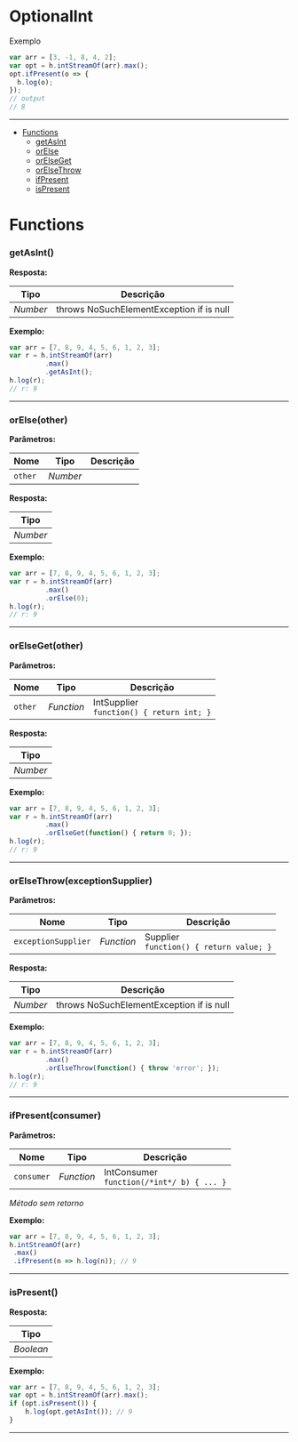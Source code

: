 # OptionalInt

Exemplo
```javascript
var arr = [3, -1, 8, 4, 2];
var opt = h.intStreamOf(arr).max();
opt.ifPresent(o => {
  h.log(o);
});
// output
// 8
```

---

- [Functions](#functions)
  - [getAsInt](#getasint)
  - [orElse](#orelseother)
  - [orElseGet](#orelsegetother)
  - [orElseThrow](#orelsethrowexceptionsupplier)
  - [ifPresent](#ifpresentconsumer)
  - [isPresent](#ispresent)


# Functions 
### getAsInt()




**Resposta:**

| Tipo  | Descrição |
| :---: | ------------|
| _Number_ | throws NoSuchElementException if is null |


**Exemplo:**

```javascript
var arr = [7, 8, 9, 4, 5, 6, 1, 2, 3];
var r = h.intStreamOf(arr)
         .max()
         .getAsInt();
h.log(r);
// r: 9
```

---


### orElse(other)


**Parâmetros:**

| Nome | Tipo  | Descrição |
| ---- | :---: | ------------|
| `other` | _Number_ |  |


**Resposta:**

| Tipo  |
| :---: |
| _Number_ | 


**Exemplo:**

```javascript
var arr = [7, 8, 9, 4, 5, 6, 1, 2, 3];
var r = h.intStreamOf(arr)
         .max()
         .orElse(0);
h.log(r);
// r: 9
```

---


### orElseGet(other)


**Parâmetros:**

| Nome | Tipo  | Descrição |
| ---- | :---: | ------------|
| `other` | _Function_ | IntSupplier<br>`function() { return int; }` |


**Resposta:**

| Tipo  |
| :---: |
| _Number_ | 


**Exemplo:**

```javascript
var arr = [7, 8, 9, 4, 5, 6, 1, 2, 3];
var r = h.intStreamOf(arr)
         .max()
         .orElseGet(function() { return 0; });
h.log(r);
// r: 9
```

---


### orElseThrow(exceptionSupplier)


**Parâmetros:**

| Nome | Tipo  | Descrição |
| ---- | :---: | ------------|
| `exceptionSupplier` | _Function_ | Supplier<br>`function() { return value; }` |


**Resposta:**

| Tipo  | Descrição |
| :---: | ------------|
| _Number_ | throws NoSuchElementException if is null |


**Exemplo:**

```javascript
var arr = [7, 8, 9, 4, 5, 6, 1, 2, 3];
var r = h.intStreamOf(arr)
         .max()
         .orElseThrow(function() { throw 'error'; });
h.log(r);
// r: 9
```

---


### ifPresent(consumer)


**Parâmetros:**

| Nome | Tipo  | Descrição |
| ---- | :---: | ------------|
| `consumer` | _Function_ | IntConsumer<br>`function(/*int*/ b) { ... }` |


_Método sem retorno_

**Exemplo:**

```javascript
var arr = [7, 8, 9, 4, 5, 6, 1, 2, 3];
h.intStreamOf(arr)
 .max()
 .ifPresent(n => h.log(n)); // 9
```

---


### isPresent()




**Resposta:**

| Tipo  |
| :---: |
| _Boolean_ | 


**Exemplo:**

```javascript
var arr = [7, 8, 9, 4, 5, 6, 1, 2, 3];
var opt = h.intStreamOf(arr).max();
if (opt.isPresent()) {
    h.log(opt.getAsInt()); // 9
}
```

---

